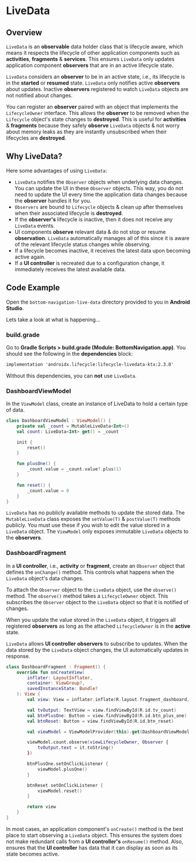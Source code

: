 # **LiveData**

## Overview

`LiveData` is an **observable** data holder class that is lifecycle aware, which means it respects the lifecycle of other application components such as **activities**, **fragments** & **services**. This ensures `LiveData` only updates application component **observers** that are in an active lifecycle state.

`LiveData` considers an **observer** to be in an active state, i.e., its lifecycle is in the **started** or **resumed** state. `LiveData` only notifies active **observers** about updates. Inactive **observers** registered to watch `LiveData` objects are not notified about changes.

You can register an **observer** paired with an object that implements the `LifecycleOwner` interface. This allows the **observer** to be removed when the `Lifecycle` object's state changes to **destroyed**. This is useful for **activities** & **fragments** because they safely **observe** `LiveData` objects & not worry about memory leaks as they are instantly unsubscribed when their lifecycles are **destroyed**.

## Why LiveData?

Here some advantages of using `LiveData`:

- `LiveData` notifies the `Observer` objects when underlying data changes. You can update the UI in these `Observer` objects. This way, you do not need to update the UI every time the application data changes because the **observer** handles it for you.
- `Observers` are bound to `Lifecycle` objects & clean up after themselves when their associated lifecycle is **destroyed**.
- If the **observer's** lifecycle is inactive, then it does not receive any `LiveData` events.
- UI components **observe** relevant data & do not stop or resume **observation**. `LiveData` automatically manages all of this since it is aware of the relevant lifecycle status changes while observing.
- If a lifecycle becomes inactive, it receives the latest data upon becoming active again.
- If a **UI controller** is recreated due to a configuration change, it immediately receives the latest available data.

## Code Example
Open the `bottom-navigation-live-data` directory provided to you in **Android Studio**. 

Lets take a look at what is happening...

### build.grade

Go to **Gradle Scripts > build.grade (Module: BottomNavigation.app)**. You should see the following in the **dependencies** block:

```xml
implementation 'androidx.lifecycle:lifecycle-livedata-ktx:2.3.0'
```

Without this dependencies, you can **not** use `LiveData`.

### DashboardViewModel

In the `ViewModel` class, create an instance of LiveData to hold a certain type of data.

```kotlin
class DashboardViewModel : ViewModel() {
    private val _count = MutableLiveData<Int>()
    val count: LiveData<Int> get() = _count 

    init {
        reset()
    }

    fun plusOne() {
        _count.value = _count.value?.plus(1)
    }

    fun reset() {
        _count.value = 0
    }
}
```

`LiveData` has no publicly available methods to update the stored data. The `MutableLiveData` class exposes the `setValue(T)` & `postValue(T)` methods publicly. You must use these if you wish to edit the value stored in a `LiveData` object. The `ViewModel` only exposes immutable `LiveData` objects to the **observers**. 

### DashboardFragment

In a **UI controller**, i.e., **activity** or **fragment**, create an `Observer` object that defines the `onChange()` method. This controls what happens when the `LiveData` object's data changes. 

To attach the `Observer` object to the `LiveData` object, use the `observe()` method. The `observe()` method takes a `LifecycleOwner` object. This subscribes the `Observer` object to the `LiveData` object so that it is notified of changes.

When you update the value stored in the `LiveData` object, it triggers all registered **observers** as long as the attached `LifecycleOwner` is in the **active** state.

`LiveData` allows **UI controller** **observers** to subscribe to updates. When the data stored by the `LiveData` object changes, the UI automatically updates in response.

```kotlin
class DashboardFragment : Fragment() {
    override fun onCreateView(
        inflater: LayoutInflater,
        container: ViewGroup?,
        savedInstanceState: Bundle?
    ): View {
        val view: View = inflater.inflate(R.layout.fragment_dashboard, container, false)

        val tvOutput: TextView = view.findViewById(R.id.tv_count)
        val btnPlusOne: Button = view.findViewById(R.id.btn_plus_one)
        val btnReset: Button = view.findViewById(R.id.btn_reset)

        val viewModel = ViewModelProvider(this).get(DashboardViewModel::class.java)

        viewModel.count.observe(viewLifecycleOwner, Observer {
            tvOutput.text = it.toString()
        })

        btnPlusOne.setOnClickListener {
            viewModel.plusOne()
        }

        btnReset.setOnClickListener {
            viewModel.reset()
        }

        return view
    }
}
```

In most cases, an application component's `onCreate()` method is the best place to start observing a `LiveData` object. This ensures the system does not make redundant calls from a **UI controller's** `onResume()` method. Also, ensures that the **UI controller** has data that it can display as soon as its state becomes active.
